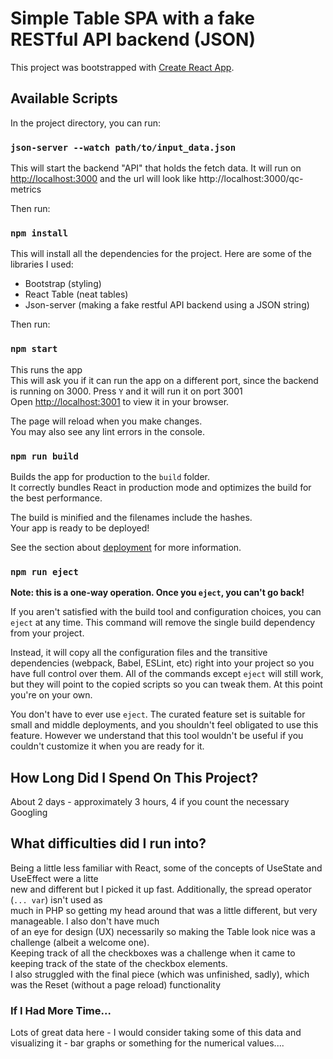 # Simple Table SPA with a fake RESTful API backend (JSON)

This project was bootstrapped with [Create React App](https://github.com/facebook/create-react-app).

## Available Scripts

In the project directory, you can run:

### `json-server --watch path/to/input_data.json`
This will start the backend "API" that holds the fetch data. It will run on  [http://localhost:3000](http://localhost:3000) 
and the url will look like http://localhost:3000/qc-metrics

Then run:
### `npm install`
This will install all the dependencies for the project. Here are some of the libraries I used:

- Bootstrap (styling)
- React Table (neat tables)
- Json-server (making a fake restful API backend using a JSON string)

Then run:
### `npm start`

This runs the app\
This will ask you if it can run the app on a different port, since the backend is running on 3000. Press `Y` and it will run it on port 3001\
Open [http://localhost:3001](http://localhost:3001) to view it in your browser.

The page will reload when you make changes.\
You may also see any lint errors in the console.

### `npm run build`

Builds the app for production to the `build` folder.\
It correctly bundles React in production mode and optimizes the build for the best performance.

The build is minified and the filenames include the hashes.\
Your app is ready to be deployed!

See the section about [deployment](https://facebook.github.io/create-react-app/docs/deployment) for more information.

### `npm run eject`

**Note: this is a one-way operation. Once you `eject`, you can't go back!**

If you aren't satisfied with the build tool and configuration choices, you can `eject` at any time. This command will remove the single build dependency from your project.

Instead, it will copy all the configuration files and the transitive dependencies (webpack, Babel, ESLint, etc) right into your project so you have full control over them. All of the commands except `eject` will still work, but they will point to the copied scripts so you can tweak them. At this point you're on your own.

You don't have to ever use `eject`. The curated feature set is suitable for small and middle deployments, and you shouldn't feel obligated to use this feature. However we understand that this tool wouldn't be useful if you couldn't customize it when you are ready for it.

## How Long Did I Spend On This Project? 
About 2 days - approximately 3 hours, 4 if you count the necessary Googling

## What difficulties did I run into?
Being a little less familiar with React, some of the concepts of UseState and UseEffect were a litte\
new and different but I picked it up fast. Additionally, the spread operator (`... var`) isn't used as \
much in PHP so getting my head around that was a little different, but very manageable. I also don't have much\
of an eye for design (UX) necessarily so making the Table look nice was a challenge (albeit a welcome one).\
Keeping track of all the checkboxes was a challenge when it came to keeping track of the state of the checkbox elements.\
I also struggled with the final piece (which was unfinished, sadly), which was the Reset (without a page reload) functionality


### If I Had More Time...
Lots of great data here - I would consider taking some of this data and visualizing it - bar graphs or something for the numerical values....
